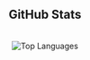 <div align="center">
  <h2>GitHub Stats</h2>
  </br>
  <img src="https://github-readme-stats.vercel.app/api/top-langs/?username=rubenpeq&theme=dark&hide_border=false&include_all_commits=false&count_private=true&layout=compact" alt="Top Languages"/>
</div>
